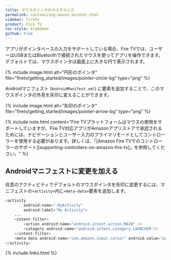 ```yaml
---
title: マウスポインタのカスタマイズ
permalink: customizing-mouse-pointer.html
sidebar: firetv
product: Fire TV
toc-style: kramdown
github: true
---
```


アプリがポインタベースの入力をサポートしている場合、Fire TVでは、ユーザーはUSBまたはBluetoothで接続されたマウスを使ってアプリを操作できます。デフォルトでは、マウスポインタは画面上に大きな円で表示されます。

{% include image.html alt="円形のポインタ" file="firetv/getting_started/images/pointer-circle-bg" type="png" %}

Androidマニフェスト (`AndroidManifest.xml`) に要素を追加することで、このマウスポインタの外見を矢印に変えることができます。

{% include image.html alt="矢印のポインタ" file="firetv/getting_started/images/pointer-arrow-bg" type="png" %}

{% include note.html content="Fire TVプラットフォームはマウスの使用をサポートしていますが、Fire TV対応アプリがAmazonアプリストアで承認されるためには、ナビゲーションとユーザー入力のプライマリモードとしてコントローラーを使用する必要があります。詳しくは、「[Amazon Fire TVでのコントローラーのサポート][supporting-controllers-on-amazon-fire-tv]」を参照してください。" %}

## Androidマニフェストに変更を加える

任意のアクティビティでデフォルトのマウスポインタを矢印に変更するには、マニフェストの`<activity>`内に`<meta-data>`要素を追加します。

```java
<activity
        android:name=".MyActivity"
        android:label="My Activity">
    ...
    <intent-filter>
        <action android:name="android.intent.action.MAIN" />
        <category android:name="android.intent.category.LAUNCHER"/>
    </intent-filter>
    <meta-data android:name="com.amazon.input.cursor" android:value="pointer"/>
</activity>
```

{% include links.html %}
